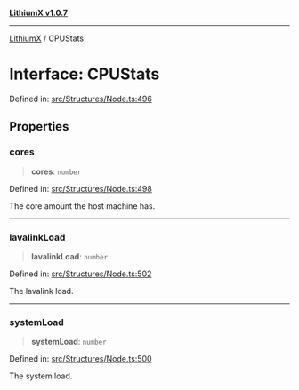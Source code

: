 [**LithiumX v1.0.7**](README.md)

***

[LithiumX](globals.md) / CPUStats

# Interface: CPUStats

Defined in: [src/Structures/Node.ts:496](https://github.com/anantix-network/LithiumX/blob/720bc1bb802e250a8740a01a0f217198cffacb28/src/Structures/Node.ts#L496)

## Properties

### cores

> **cores**: `number`

Defined in: [src/Structures/Node.ts:498](https://github.com/anantix-network/LithiumX/blob/720bc1bb802e250a8740a01a0f217198cffacb28/src/Structures/Node.ts#L498)

The core amount the host machine has.

***

### lavalinkLoad

> **lavalinkLoad**: `number`

Defined in: [src/Structures/Node.ts:502](https://github.com/anantix-network/LithiumX/blob/720bc1bb802e250a8740a01a0f217198cffacb28/src/Structures/Node.ts#L502)

The lavalink load.

***

### systemLoad

> **systemLoad**: `number`

Defined in: [src/Structures/Node.ts:500](https://github.com/anantix-network/LithiumX/blob/720bc1bb802e250a8740a01a0f217198cffacb28/src/Structures/Node.ts#L500)

The system load.
